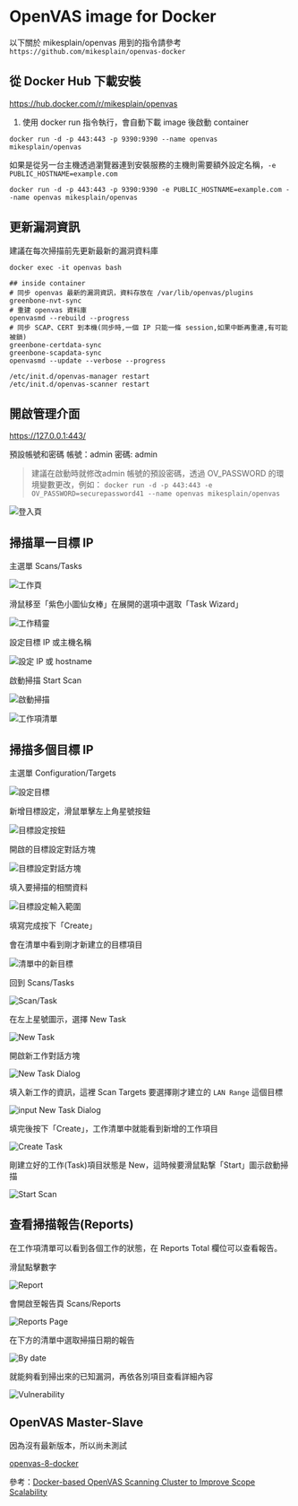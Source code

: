 OpenVAS image for Docker
========================

以下關於 mikesplain/openvas 用到的指令請參考 `https://github.com/mikesplain/openvas-docker`

## 從 Docker Hub 下載安裝

https://hub.docker.com/r/mikesplain/openvas

1. 使用 docker run 指令執行，會自動下載 image 後啟動 container

```
docker run -d -p 443:443 -p 9390:9390 --name openvas mikesplain/openvas
```

如果是從另一台主機透過瀏覽器連到安裝服務的主機則需要額外設定名稱，`-e PUBLIC_HOSTNAME=example.com`

```
docker run -d -p 443:443 -p 9390:9390 -e PUBLIC_HOSTNAME=example.com --name openvas mikesplain/openvas
```

## 更新漏洞資訊

建議在每次掃描前先更新最新的漏洞資料庫

```
docker exec -it openvas bash

## inside container
# 同步 openvas 最新的漏洞資訊，資料存放在 /var/lib/openvas/plugins
greenbone-nvt-sync
# 重建 openvas 資料庫
openvasmd --rebuild --progress
# 同步 SCAP、CERT 到本機(同步時,一個 IP 只能一條 session,如果中斷再重連,有可能被鎖)
greenbone-certdata-sync
greenbone-scapdata-sync
openvasmd --update --verbose --progress

/etc/init.d/openvas-manager restart
/etc/init.d/openvas-scanner restart
```

## 開啟管理介面

https://127.0.0.1:443/

預設帳號和密碼
帳號：admin
密碼: admin

> 建議在啟動時就修改admin 帳號的預設密碼，透過 OV_PASSWORD 的環境變數更改，例如：
> `docker run -d -p 443:443 -e OV_PASSWORD=securepassword41 --name openvas mikesplain/openvas`

![登入頁](imgs/openvas_login_page.png "登入頁")


## 掃描單一目標 IP

主選單 Scans/Tasks

![工作頁](imgs/openvas_menu_scans_tasks.png "工作頁")

滑鼠移至「紫色小圖仙女棒」在展開的選項中選取「Task Wizard」

![工作精靈](imgs/openvas_tasks_page_taskwazard.png "工作精靈")

設定目標 IP 或主機名稱

![設定 IP 或 hostname](imgs/openvas_tasks_page_taskwazard_set_target.png "設定 IP 或 hostname")

啟動掃描 Start Scan

![啟動掃描](imgs/openvas_tasks_page_taskwazard_set_target_start.png)

![工作項清單](imgs/openvas_menu_scans_tasks_list.png)


## 掃描多個目標 IP

主選單 Configuration/Targets

![設定目標](imgs/openvas_menu_config_targets.png)

新增目標設定，滑鼠單擊左上角星號按鈕

![目標設定按鈕](imgs/openvas_targets_page_new_target.png)

開啟的目標設定對話方塊

![目標設定對話方塊](imgs/openvas_targets_page_new_target_dialog.png)

填入要掃描的相關資料

![目標設定輸入範圍](imgs/openvas_targets_page_new_target_dialog_input_target.png)

填寫完成按下「Create」

會在清單中看到剛才新建立的目標項目

![清單中的新目標](imgs/openvas_targets_page_new_target_add.png)

回到 Scans/Tasks

![Scan/Task](imgs/openvas_targets_page_new_target_back_tasks.png)

在左上星號圖示，選擇 New Task

![New Task](imgs/openvas_tasks_page_create_task.png)

開啟新工作對話方塊

![New Task Dialog](imgs/openvas_tasks_page_create_task_dialog.png)

填入新工作的資訊，這裡 Scan Targets 要選擇剛才建立的 `LAN Range` 這個目標

![input New Task Dialog](imgs/openvas_tasks_page_create_task_dialog_input.png)

填完後按下「Create」，工作清單中就能看到新增的工作項目

![Create Task](imgs/openvas_tasks_page_create_task_dialog_create.png)

剛建立好的工作(Task)項目狀態是 New，這時候要滑鼠點撃「Start」圖示啟動掃描

![Start Scan](imgs/openvas_tasks_page_create_task_start_scan.png)

## 查看掃描報告(Reports)

在工作項清單可以看到各個工作的狀態，在 Reports Total 欄位可以查看報告。

滑鼠點擊數字

![Report](imgs/openvas_report.png)

會開啟至報告頁 Scans/Reports

![Reports Page](imgs/openvas_report_page.png)

在下方的清單中選取掃描日期的報告

![By date](imgs/openvas_report_page_report_by_date.png)

就能夠看到掃出來的已知漏洞，再依各別項目查看詳細內容

![Vulnerability](imgs/openvas_report_page_date_vulnerability.png)


## OpenVAS Master-Slave

因為沒有最新版本，所以尚未測試

[openvas-8-docker](https://github.com/wcollani/openvas-8-docker)

參考：[Docker-based OpenVAS Scanning Cluster to Improve Scope Scalability](https://www.nopsec.com/docker-based-openvas-scanning-cluster-to-improve-scope-scalability/)